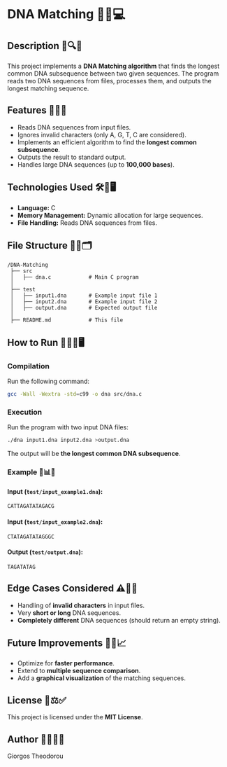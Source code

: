 # DNA Matching 🔬🧬💻

## Description 📝🔍✨

This project implements a **DNA Matching algorithm** that finds the longest common DNA subsequence between two given sequences. The program reads two DNA sequences from files, processes them, and outputs the longest matching sequence.

## Features 🚀📄🧪

- Reads DNA sequences from input files.
- Ignores invalid characters (only A, G, T, C are considered).
- Implements an efficient algorithm to find the **longest common subsequence**.
- Outputs the result to standard output.
- Handles large DNA sequences (up to **100,000 bases**).

## Technologies Used 🛠️💾🖥️

- **Language:** C
- **Memory Management:** Dynamic allocation for large sequences.
- **File Handling:** Reads DNA sequences from files.

## File Structure 📂📁🗂️

```
/DNA-Matching
 ├── src
 │   ├── dna.c            # Main C program
 │
 ├── test
 │   ├── input1.dna       # Example input file 1
 │   ├── input2.dna       # Example input file 2
 │   ├── output.dna       # Expected output file
 │
 ├── README.md            # This file
```

## How to Run 🏃‍♂️💡🖥️

### Compilation

Run the following command:

```sh
gcc -Wall -Wextra -std=c99 -o dna src/dna.c
```

### Execution

Run the program with two input DNA files:

```sh
./dna input1.dna input2.dna >output.dna
```

The output will be **the longest common DNA subsequence**.

### Example 📑📊🔬

#### Input (`test/input_example1.dna`):

```
CATTAGATATAGACG
```

#### Input (`test/input_example2.dna`):

```
CTATAGATATAGGGC
```

#### Output (`test/output.dna`):

```
TAGATATAG
```

## Edge Cases Considered ⚠️🧐✅

- Handling of **invalid characters** in input files.
- Very **short or long** DNA sequences.
- **Completely different** DNA sequences (should return an empty string).

## Future Improvements 🚧💡📈

- Optimize for **faster performance**.
- Extend to **multiple sequence comparison**.
- Add a **graphical visualization** of the matching sequences.

## License 📜⚖️✅

This project is licensed under the **MIT License**.

## Author 👨‍💻📧🔗

Giorgos Theodorou

